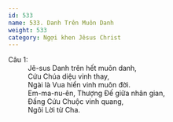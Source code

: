 ```yaml
---
id: 533
name: 533. Danh Trên Muôn Danh
weight: 533
category: Ngợi khen Jêsus Christ
---
```

<dl><dt>Câu 1:</dt><dd data-verse="1">Jê-sus Danh trên hết muôn danh, <br/>Cứu Chúa diệu vinh thay, <br/>Ngài là Vua hiển vinh muôn đời. <br/>Em-ma-nu-ên, Thượng Ðế giữa nhân gian, <br/>Ðấng Cứu Chuộc vinh quang, <br/>Ngôi Lời từ Cha. </dd></dl>
